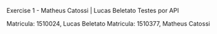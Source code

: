 Exercise 1 - Matheus Catossi | Lucas Beletato
Testes por API

Matricula: 1510024, Lucas Beletato Matricula: 1510377, Matheus Catossi
